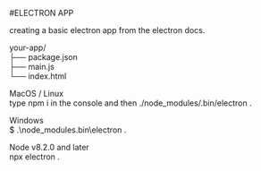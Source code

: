 #ELECTRON APP

creating a basic electron app from the electron docs.

your-app/  
  ├── package.json  
  ├── main.js  
  └── index.html  


MacOS / Linux  
type npm i in the console and then ./node_modules/.bin/electron .

Windows  
$ .\node_modules\.bin\electron .

Node v8.2.0 and later  
npx electron .
